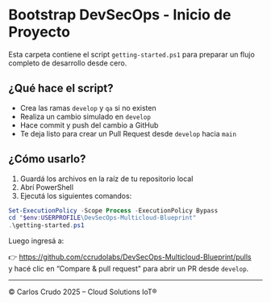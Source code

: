 # Bootstrap DevSecOps - Inicio de Proyecto

Esta carpeta contiene el script `getting-started.ps1` para preparar un flujo completo de desarrollo desde cero.

## ¿Qué hace el script?

- Crea las ramas `develop` y `qa` si no existen
- Realiza un cambio simulado en `develop`
- Hace commit y push del cambio a GitHub
- Te deja listo para crear un Pull Request desde `develop` hacia `main`

## ¿Cómo usarlo?

1. Guardá los archivos en la raíz de tu repositorio local
2. Abrí PowerShell
3. Ejecutá los siguientes comandos:

```powershell
Set-ExecutionPolicy -Scope Process -ExecutionPolicy Bypass
cd "$env:USERPROFILE\DevSecOps-Multicloud-Blueprint"
.\getting-started.ps1
```

Luego ingresá a:

👉 https://github.com/ccrudolabs/DevSecOps-Multicloud-Blueprint/pulls  
y hacé clic en “Compare & pull request” para abrir un PR desde `develop`.

---

© Carlos Crudo 2025 – Cloud Solutions IoT®
